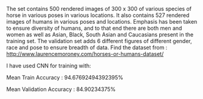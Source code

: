 The set contains 500 rendered images of 300 x 300 of various species of horse in various poses in various locations. It also contains 527 rendered images of humans in various poses and locations. Emphasis has been taken to ensure diversity of humans, and to that end there are both men and women as well as Asian, Black, South Asian and Caucasians present in the training set. The validation set adds 6 different figures of different gender, race and pose to ensure breadth of data.
Find the dataset from : http://www.laurencemoroney.com/horses-or-humans-dataset/

I have used CNN for training  with:

Mean Train Accuracy : 94.67692494392395%

Mean Validation Accuracy : 84.90234375%
